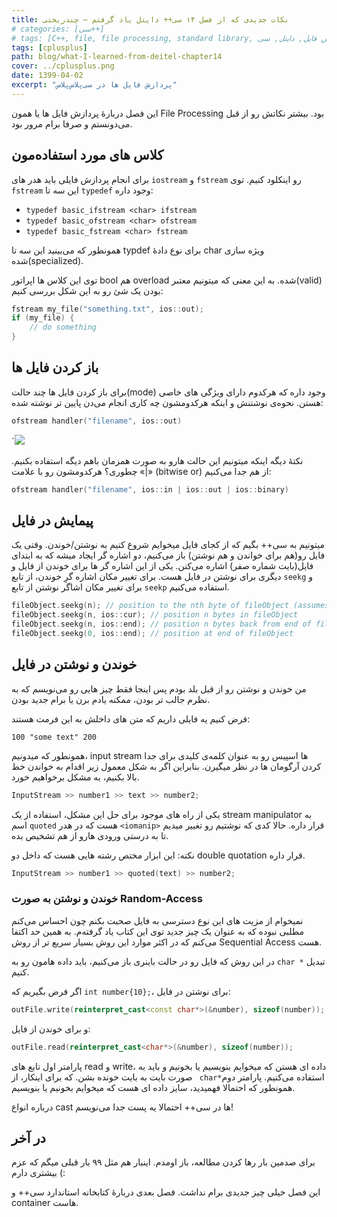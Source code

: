```yaml
---
title: نکات جدیدی که از فصل ۱۴ سی++ دایتل یاد گرفتم – چندریختی
# categories: [سی++]
# tags: [C++, file, file processing, standard library, یادگیری, پردازش فایل, دایتل, سی++]
tags: [cplusplus]
path: blog/what-I-learned-from-deitel-chapter14
cover: ../cplusplus.png
date: 1399-04-02
excerpt: "پردازش فایل ها در سی‌پلاس‌پلاس"
---
```



این فصل دربارهٔ پردازش فایل ها یا همون File Processing بود. بیشتر نکاتش رو از قبل می‌دونستم و صرفا برام مرور بود.

## کلاس های مورد استفاده‌مون

برای انجام پردازش فایلی باید هدر های `iostream` و `fstream` رو اینکلود کنیم. توی `fstream` این سه تا `typedef` وجود داره:

+ `typedef basic_ifstream <char> ifstream`
+ `typedef basic_ofstream <char> ofstream`
+ `typedef basic_fstream <char> fstream`

همونطور که می‌بینید این سه تا typdef برای نوع دادهٔ char ویژه سازی شده(specialized).

توی این کلاس ها اپراتور bool هم overload شده. به این معنی که میتونیم معتبر(valid) بودن یک شئ رو به این شکل بررسی کنیم:

```cpp
fstream my_file("something.txt", ios::out);
if (my_file) {
	// do something
}
```

## باز کردن فایل ها

برای باز کردن فایل ها چند حالت(mode) وجود داره که هرکدوم دارای ویژگی 
های خاصی هستن. نحوه‌ی نوشتنش و اینکه هرکدومشون چه کاری انجام می‌دن پایین
تر نوشته شده:

```cpp
ofstream handler("filename", ios::out)
```

`![](https://seedpuller.space/wp-content/uploads/2020/05/image.png)

نکتهٔ دیگه اینکه میتونیم این حالت هارو به صورت همزمان باهم دیگه 
استفاده بکنیم. چطوری؟ هرکدومشون رو با علامت «|»  (bitwise or) از هم جدا 
می‌کنیم:

```cpp
ofstream handler("filename", ios::in | ios::out | ios::binary)
```

## پیمایش در فایل

میتونیم به سی++ بگیم که از کجای فایل میخوایم شروع کنیم به 
نوشتن/خوندن. وقتی یک فایل رو(هم برای خواندن و هم نوشتن) باز می‌کنیم، دو 
اشاره گر ایجاد میشه که به ابتدای فایل(بایت شماره صفر) اشاره می‌کنن. یکی 
از این اشاره گر ها برای خوندن از فایل و دیگری برای نوشتن در فایل هست. 
برای تغییر مکان اشاره گرِ خوندن، از تابع `seekg` و برای تغییر مکان اشاگر نوشتن از تابع `seekp` استفاده می‌کنیم.

```cpp
fileObject.seekg(n); // position to the nth byte of fileObject (assumes ios::beg)
fileObject.seekg(n, ios::cur); // position n bytes in fileObject
fileObject.seekg(n, ios::end); // position n bytes back from end of fileObject
fileObject.seekg(0, ios::end); // position at end of fileObject
```

## خوندن و نوشتن در فایل

من خوندن و نوشتن رو از قبل بلد بودم پس اینجا فقط چیز هایی رو می‌نویسم
که به نظرم جالب تر بودن،‌ ممکنه یادم برن یا برام جدید بودن.

فرض کنیم یه فایلی داریم که متن های داخلش به این فرمت هستند:

`100 "some text" 200`

همونطور که میدونیم، input stream ها اسپیس رو به عنوان کلمه‌ی کلیدی 
برای جدا کردن آرگومان ها در نظر میگیرن. بنابراین اگر به شکل معمول زیر 
اقدام به خواندن خط بالا بکنیم، به مشکل برخواهیم خورد.

```cpp
InputStream >> number1 >> text >> number2;
```

یکی از راه های موجود برای حل این مشکل، استفاده از یک stream manipulator به اسم ```quoted``` هست که در هدر `<iomanip>` قرار داره. حالا کدی که نوشتیم رو تغییر میدیم تا به درستی ورودی هارو از هم تشخیص بده.

نکته: این ابزار مختص رشته هایی هست که داخل دو double quotation قرار داره. 

```cpp
InputStream >> number1 >> quoted(text) >> number2;
```

### خوندن و نوشتن به صورت Random-Access

نمیخوام از مزیت های این نوع دسترسی به فایل صحبت بکنم چون احساس می‌کنم
مطلبی نبوده که به عنوان یک چیز جدید توی این کتاب یاد گرفته‌م. به همین 
حد اکتفا می‌کنم که در اکثر موارد این روش بسیار سریع تر از روش Sequential
Access هست. 

در این روش که فایل رو در حالت باینری باز می‌کنیم، باید داده هامون رو به `char *` تبدیل کنیم.

اگر فرض بگیریم که `int number{10};`، برای نوشتن در فایل:

```cpp
outFile.write(reinterpret_cast<const char*>(&number), sizeof(number));
```

و برای خوندن از فایل:

```cpp
outFile.read(reinterpret_cast<char*>(&number), sizeof(number));
```

پارامتر اول تابع های read و write، داده ای هستن که میخوایم بنویسیم یا
بخونیم و باید به صورت بایت به بایت خونده بشن. که برای اینکار، از ` char*`استفاده می‌کنیم. پارامتر دوم همونطور که احتمالا فهمیدید، سایز داده ای هست که میخوایم بخونیم یا بنویسیم.

درباره انواع cast ها در سی++ احتمالا یه پست جدا می‌نویسم!

## در آخر

برای صدمین بار رها کردن مطالعه، باز اومدم. اینبار هم مثل ۹۹ بار قبلی میگم که عزم بیشتری دارم (:

این فصل خیلی چیز جدیدی برام نداشت. فصل بعدی دربارهٔ کتابخانه استاندارد سی++‌ و container هاست.
